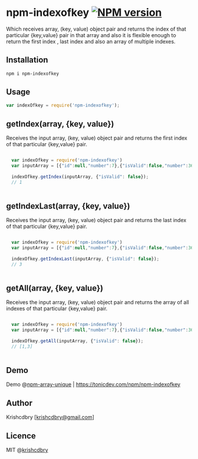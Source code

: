 # npm-indexofkey [![NPM version](https://img.shields.io/npm/v/npm-indexofkey.svg)](https://www.npmjs.com/package/npm-indexofkey)
Which receives array, (key, value) object pair and returns the index of that particular {key,value} pair in that array and also it is flexible enough to return the first index , last index and also an array of multiple indexes.

## Installation

```bash
npm i npm-indexofkey
```

## Usage
```javascript
var indexOfkey = require('npm-indexofkey');
```

## getIndex(array, {key, value})

Receives the input array, (key, value) object pair and returns the first index of that particular {key,value} pair.
```javascript

  var indexOfkey = require('npm-indexofkey')
  var inputArray = [{"id":null,"number":7},{"isValid":false,"number":362},{"isValid":true,"count":126},{"isValid":false,"number":10}];
 
  indexOfkey.getIndex(inputArray, {"isValid": false});
  // 1
  
```

## getIndexLast(array, {key, value})

Receives the input array, (key, value) object pair and returns the last index of that particular {key,value} pair.
```javascript

  var indexOfkey = require('npm-indexofkey')
  var inputArray = [{"id":null,"number":7},{"isValid":false,"number":362},{"isValid":true,"count":126},{"isValid":false,"number":10}];
 
  indexOfkey.getIndexLast(inputArray, {"isValid": false});
  // 3
  
```

## getAll(array, {key, value})

Receives the input array, (key, value) object pair and returns the array of all indexes of that particular {key,value} pair.
```javascript

  var indexOfkey = require('npm-indexofkey')
  var inputArray = [{"id":null,"number":7},{"isValid":false,"number":362},{"isValid":true,"count":126},{"isValid":false,"number":10}];
 
  indexOfkey.getAll(inputArray, {"isValid": false});
  // [1,3]
  
```

## Demo
Demo @[npm-array-unique](https://tonicdev.com/npm/npm-indexofkey)
| https://tonicdev.com/npm/npm-indexofkey

## Author
Krishcdbry [krishcdbry@gmail.com]

## Licence
MIT @[krishcdbry](krishcdbry.com)
